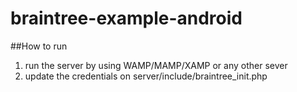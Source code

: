 # braintree-example-android
##How to run
1. run the server by using WAMP/MAMP/XAMP or any other sever
2. update the credentials on server/include/braintree_init.php
